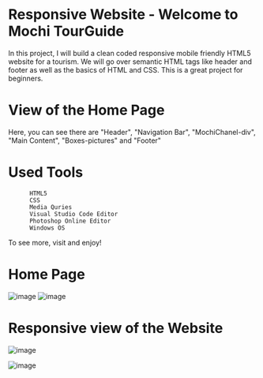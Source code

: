 # Responsive Website - Welcome to Mochi TourGuide

In this project, I will build a clean coded responsive mobile friendly HTML5 website for a tourism. We will go over semantic HTML tags like header and footer as well as the basics of HTML and CSS. This is a great project for beginners.

# View of the Home Page

Here, you can see there are "Header", "Navigation Bar", "MochiChanel-div", "Main Content", "Boxes-pictures" and "Footer"

# Used Tools
          HTML5
          CSS
          Media Quries
          Visual Studio Code Editor
          Photoshop Online Editor
          Windows OS
  
To see more, visit and enjoy!

# Home Page

![image](https://user-images.githubusercontent.com/52565814/65390439-e0a2a100-dd99-11e9-974c-e4e4ed24c22a.png)
![image](https://user-images.githubusercontent.com/52565814/65390422-86094500-dd99-11e9-828d-351eaa280b7c.png)

# Responsive view of the Website

![image](https://user-images.githubusercontent.com/52565814/65390541-1ac07280-dd9b-11e9-8eb6-3201a29855ab.png)  

![image](https://user-images.githubusercontent.com/52565814/65390574-59562d00-dd9b-11e9-8733-794d590a2dc0.png)



